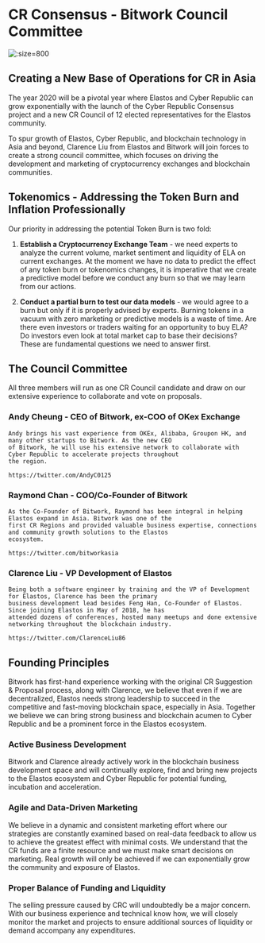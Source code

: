 
# CR Consensus - Bitwork Council Committee

![](https://s3.amazonaws.com/elastosjs.com/img/cr-regions/council-committee.jpg ':size=800')


## Creating a New Base of Operations for CR in Asia

The year 2020 will be a pivotal year where Elastos and Cyber Republic can grow exponentially with the launch of the
Cyber Republic Consensus project and a new CR Council of 12 elected representatives for the Elastos community.

To spur growth of Elastos, Cyber Republic, and blockchain technology in Asia and beyond, Clarence Liu from Elastos and
Bitwork will join forces to create a strong council committee, which focuses on driving the development and marketing of
cryptocurrency exchanges and blockchain communities.

## Tokenomics - Addressing the Token Burn and Inflation Professionally

Our priority in addressing the potential Token Burn is two fold:

1. **Establish a Cryptocurrency Exchange Team** - we need experts to analyze the current volume, market sentiment and liquidity
of ELA on current exchanges. At the moment we have no data to predict the effect of any token burn or tokenomics changes, it is
imperative that we create a predictive model before we conduct any burn so that we may learn from our actions.

2. **Conduct a partial burn to test our data models** - we would agree to a burn but only if it is properly advised by experts.
Burning tokens in a vacuum with zero marketing or predictive models is a waste of time. Are there even investors or traders
waiting for an opportunity to buy ELA? Do investors even look at total market cap to base their decisions? These are 
fundamental questions we need to answer first. 


## The Council Committee

All three members will run as one CR Council candidate and draw on our extensive experience to collaborate and vote on
proposals.

### Andy Cheung - CEO of Bitwork, ex-COO of OKex Exchange

    Andy brings his vast experience from OKEx, Alibaba, Groupon HK, and many other startups to Bitwork. As the new CEO
    of Bitwork, he will use his extensive network to collaborate with Cyber Republic to accelerate projects throughout
    the region.

    https://twitter.com/AndyC0125

### Raymond Chan - COO/Co-Founder of Bitwork

    As the Co-Founder of Bitwork, Raymond has been integral in helping Elastos expand in Asia. Bitwork was one of the
    first CR Regions and provided valuable business expertise, connections and community growth solutions to the Elastos
    ecosystem.

    https://twitter.com/bitworkasia

### Clarence Liu - VP Development of Elastos

    Being both a software engineer by training and the VP of Development for Elastos, Clarence has been the primary
    business development lead besides Feng Han, Co-Founder of Elastos. Since joining Elastos in May of 2018, he has
    attended dozens of conferences, hosted many meetups and done extensive networking throughout the blockchain industry.

    https://twitter.com/ClarenceLiu86


## Founding Principles

Bitwork has first-hand experience working with the original CR Suggestion & Proposal process, along with Clarence, we
believe that even if we are decentralized, Elastos needs strong leadership to succeed in the competitive and fast-moving
blockchain space, especially in Asia. Together we believe we can bring strong business and blockchain acumen to Cyber
Republic and be a prominent force in the Elastos ecosystem.

### Active Business Development

Bitwork and Clarence already actively work in the blockchain business development space and will continually explore,
find and bring new projects to the Elastos ecosystem and Cyber Republic for potential funding, incubation and acceleration.

### Agile and Data-Driven Marketing

We believe in a dynamic and consistent marketing effort where our strategies are constantly examined based on real-data
feedback to allow us to achieve the greatest effect with minimal costs. We understand that the CR funds are a finite
resource and we must make smart decisions on marketing. Real growth will only be achieved if we can exponentially grow
the community and exposure of Elastos.

### Proper Balance of Funding and Liquidity

The selling pressure caused by CRC will undoubtedly be a major concern. With our business experience and technical know
how, we will closely monitor the market and projects to ensure additional sources of liquidity or demand accompany any
expenditures.
